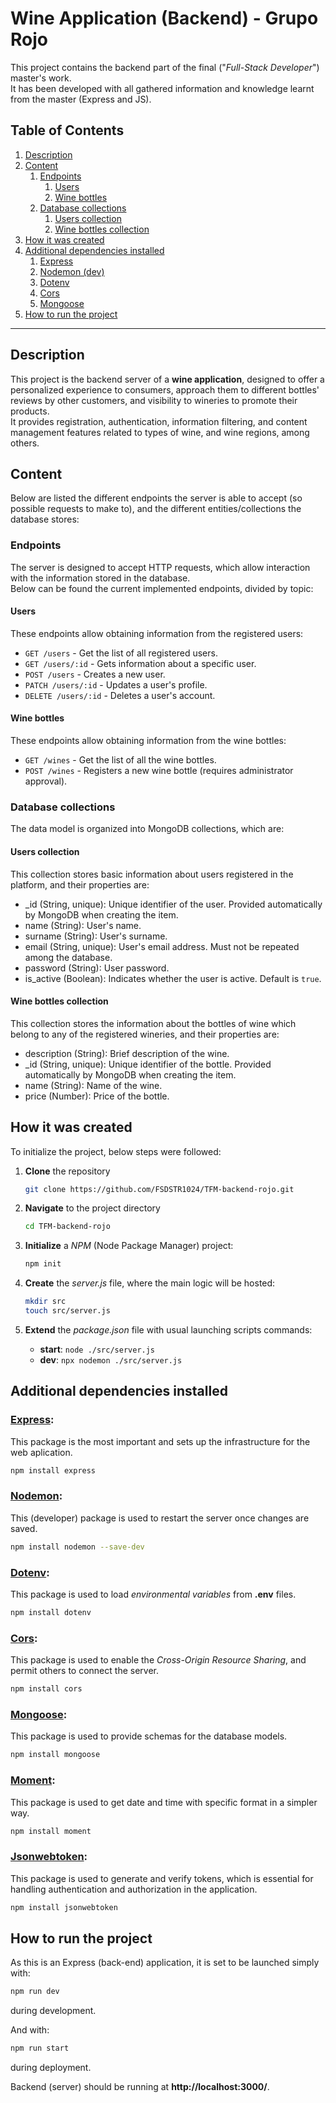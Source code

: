 # Wine Application (Backend) - Grupo Rojo
This project contains the backend part of the final ("*Full-Stack Developer*") master's work.  
It has been developed with all gathered information and knowledge learnt from the master (Express and JS).

## Table of Contents
1. [Description](#description)
2. [Content](#content)
    1. [Endpoints](#endpoints)
        1. [Users](#users)
        2. [Wine bottles](#wine-bottles)
    2. [Database collections](#database-collections)
        1. [Users collection](#users-collection)
        2. [Wine bottles collection](#wine-bottles-collection)
4. [How it was created](#how-it-was-created)
5. [Additional dependencies installed](#additional-dependencies-installed)
    1. [Express](#express)
    2. [Nodemon (dev)](#nodemon)
    3. [Dotenv](#dotenv)
    4. [Cors](#cors)
    5. [Mongoose](#mongoose)
6. [How to run the project](#how-to-run-the-project)

---

## Description

This project is the backend server of a **wine application**, designed to offer a personalized experience to consumers, approach them to different bottles' reviews by other customers, and visibility to wineries to promote their products.  
It provides registration, authentication, information filtering, and content management features related to types of wine, and wine regions, among others.

## Content

Below are listed the different endpoints the server is able to accept (so possible requests to make to), and the different entities/collections the database stores:

### Endpoints

The server is designed to accept HTTP requests, which allow interaction with the information stored in the database.  
Below can be found the current implemented endpoints, divided by topic:

#### Users

These endpoints allow obtaining information from the registered users:

- `GET /users` - Get the list of all registered users.
- `GET /users/:id` - Gets information about a specific user.
- `POST /users` - Creates a new user.
- `PATCH /users/:id` - Updates a user's profile.
- `DELETE /users/:id` - Deletes a user's account.

#### Wine bottles

These endpoints allow obtaining information from the wine bottles:

- `GET /wines` - Get the list of all the wine bottles.
- `POST /wines` - Registers a new wine bottle (requires administrator approval).

### Database collections

The data model is organized into MongoDB collections, which are:

#### Users collection

This collection stores basic information about users registered in the platform, and their properties are:

- _id (String, unique): Unique identifier of the user. Provided automatically by MongoDB when creating the item.
- name (String): User's name.
- surname (String): User's surname.
- email (String, unique): User's email address. Must not be repeated among the database.
- password (String): User password.
- is_active (Boolean): Indicates whether the user is active. Default is `true`.

#### Wine bottles collection

This collection stores the information about the bottles of wine which belong to any of the registered wineries, and their properties are:

- description (String): Brief description of the wine.
- _id (String, unique): Unique identifier of the bottle. Provided automatically by MongoDB when creating the item.
- name (String): Name of the wine.
- price (Number): Price of the bottle.

## How it was created

To initialize the project, below steps were followed:

1. **Clone** the repository
    ```bash
    git clone https://github.com/FSDSTR1024/TFM-backend-rojo.git
    ```

2. **Navigate** to the project directory
    ```bash
    cd TFM-backend-rojo
    ```

3. **Initialize** a *NPM* (Node Package Manager) project:
    ```bash
    npm init
    ```

4. **Create** the *server.js* file, where the main logic will be hosted:
    ```bash
    mkdir src
    touch src/server.js
    ```

5. **Extend** the *package.json* file with usual launching scripts commands:
    - **start**: ```node ./src/server.js```
    - **dev**: ```npx nodemon ./src/server.js```

## Additional dependencies installed

### **[Express](https://expressjs.com/es/)**:

This package is the most important and sets up the infrastructure for the web aplication.

```bash
npm install express
```

### **[Nodemon](https://nodemon.io/)**:

This (developer) package is used to restart the server once changes are saved.

```bash
npm install nodemon --save-dev
```

### **[Dotenv](https://www.dotenv.org/)**:

This package is used to load *environmental variables* from **.env** files.

```bash
npm install dotenv
```

### **[Cors](https://en.wikipedia.org/wiki/Cross-origin_resource_sharing)**:

This package is used to enable the *Cross-Origin Resource Sharing*, and permit others to connect the server.

```bash
npm install cors
```

### **[Mongoose](https://mongoosejs.com/)**:

This package is used to provide schemas for the database models.

```bash
npm install mongoose
```

### **[Moment](https://momentjs.com/)**:

This package is used to get date and time with specific format in a simpler way.

```bash
npm install moment
```

### **[Jsonwebtoken](https://github.com/auth0/node-jsonwebtoken)**:

This package is used to generate and verify tokens, which is essential for handling authentication and authorization in the application.

```bash
npm install jsonwebtoken
```

## How to run the project

As this is an Express (back-end) application, it is set to be launched simply with:
```bash
npm run dev
```
during development.

And with:
```bash
npm run start
```
during deployment.

Backend (server) should be running at **http://localhost:3000/**.
